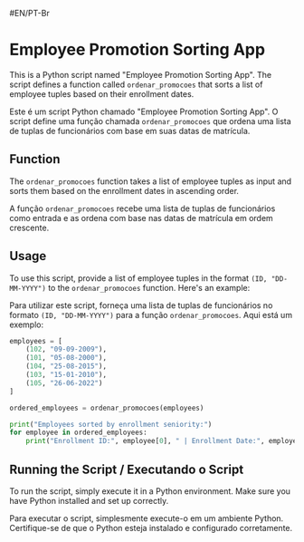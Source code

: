 #EN/PT-Br
# Employee Promotion Sorting App 

This is a Python script named "Employee Promotion Sorting App". The script defines a function called `ordenar_promocoes` that sorts a list of employee tuples based on their enrollment dates.

Este é um script Python chamado "Employee Promotion Sorting App". O script define uma função chamada `ordenar_promocoes` que ordena uma lista de tuplas de funcionários com base em suas datas de matrícula.

## Function

The `ordenar_promocoes` function takes a list of employee tuples as input and sorts them based on the enrollment dates in ascending order.

A função `ordenar_promocoes` recebe uma lista de tuplas de funcionários como entrada e as ordena com base nas datas de matrícula em ordem crescente.

## Usage

To use this script, provide a list of employee tuples in the format `(ID, "DD-MM-YYYY")` to the `ordenar_promocoes` function. Here's an example:

Para utilizar este script, forneça uma lista de tuplas de funcionários no formato `(ID, "DD-MM-YYYY")` para a função `ordenar_promocoes`. Aqui está um exemplo:

```python
employees = [
    (102, "09-09-2009"),  
    (101, "05-08-2000"), 
    (104, "25-08-2015"),  
    (103, "15-01-2010"),  
    (105, "26-06-2022")   
]         

ordered_employees = ordenar_promocoes(employees)

print("Employees sorted by enrollment seniority:")
for employee in ordered_employees:
    print("Enrollment ID:", employee[0], " | Enrollment Date:", employee[1]) 
```

## Running the Script / Executando o Script

To run the script, simply execute it in a Python environment. Make sure you have Python installed and set up correctly.

Para executar o script, simplesmente execute-o em um ambiente Python. Certifique-se de que o Python esteja instalado e configurado corretamente.
